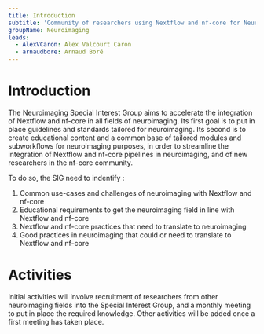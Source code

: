 ```yaml
---
title: Introduction
subtitle: 'Community of researchers using Nextflow and nf-core for Neuroimaging'
groupName: Neuroimaging
leads:
  - AlexVCaron: Alex Valcourt Caron
  - arnaudbore: Arnaud Boré
---
```


# Introduction

The Neuroimaging Special Interest Group aims to accelerate the integration of Nextflow and nf-core in all fields of neuroimaging. Its first goal is to put in place guidelines and standards tailored for neuroimaging. Its second is to create educational content and a common base of tailored modules and subworkflows for neuroimaging purposes, in order to streamline the integration of Nextflow and nf-core pipelines in neuroimaging, and of new researchers in the nf-core community.

To do so, the SIG need to indentify :

1. Common use-cases and challenges of neuroimaging with Nextflow and nf-core
2. Educational requirements to get the neuroimaging field in line with Nextflow and nf-core
3. Nextflow and nf-core practices that need to translate to neuroimaging
4. Good practices in neuroimaging that could or need to translate to Nextflow and nf-core

# Activities

Initial activities will involve recruitment of researchers from other neuroimaging fields into the Special Interest Group, and a monthly meeting to put in place the required knowledge. Other activities will be added once a first meeting has taken place.
